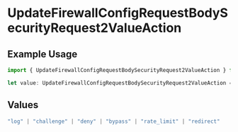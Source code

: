 # UpdateFirewallConfigRequestBodySecurityRequest2ValueAction

## Example Usage

```typescript
import { UpdateFirewallConfigRequestBodySecurityRequest2ValueAction } from "@vercel/sdk/models/updatefirewallconfigop.js";

let value: UpdateFirewallConfigRequestBodySecurityRequest2ValueAction = "deny";
```

## Values

```typescript
"log" | "challenge" | "deny" | "bypass" | "rate_limit" | "redirect"
```